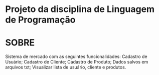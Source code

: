 # Projeto da disciplina de Linguagem de Programação

# SOBRE
Sistema de mercado com as seguintes funcionalidades:
    Cadastro de Usuário;
    Cadastro de Cliente;
    Cadastro de Produto;
    Dados salvos em arquivos txt;
    Visualizar lista de usuário, cliente e produtos.
    
